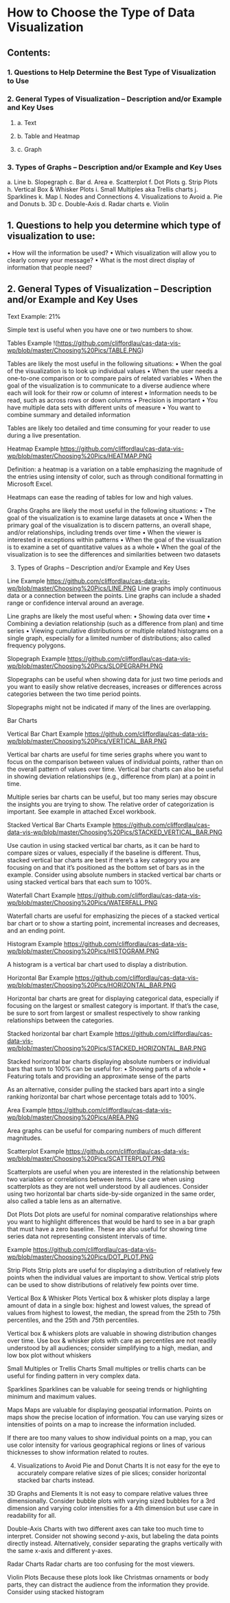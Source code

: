 # How to Choose the Type of Data Visualization

## Contents:

### 1.	Questions to Help Determine the Best Type of Visualization to Use

### 2.	General Types of Visualization – Description and/or Example and Key Uses

1. a.	Text

1. b.	Table and Heatmap

1. c.	Graph

### 3.	Types of Graphs – Description and/or Example and Key Uses

a.	Line
b.	Slopegraph
c.	Bar
d.	Area
e.	Scatterplot
f.	Dot Plots
g.	Strip Plots
h.	Vertical Box & Whisker Plots
i.	Small Multiples aka Trellis charts
j.	Sparklines
k.	Map
l.	Nodes and Connections
4.	Visualizations to Avoid
a.	Pie and Donuts 
b.	3D 
c.	Double-Axis 
d.	Radar charts 
e.	Violin

## 1.	Questions to help you determine which type of visualization to use:
•	How will the information be used?
•	Which visualization will allow you to clearly convey your message?
•	What is the most direct display of information that people need?

## 2.	General Types of Visualization – Description and/or Example and Key Uses

Text
Example: 21%

Simple text is useful when you have one or two numbers to show.

Tables
Example !(https://github.com/cliffordlau/cas-data-vis-wp/blob/master/Choosing%20Pics/TABLE.PNG)

Tables are likely the most useful in the following situations:
•	When the goal of the visualization is to look up individual values
•	When the user needs a one-to-one comparison or to compare pairs of related variables
•	When the goal of the visualization is to communicate to a diverse audience where each will look for their row or column of interest 
•	Information needs to be read, such as across rows or down columns
•	Precision is important
•	You have multiple data sets with different units of measure
•	You want to combine summary and detailed information

Tables are likely too detailed and time consuming for your reader to use during a live presentation.

Heatmap
Example https://github.com/cliffordlau/cas-data-vis-wp/blob/master/Choosing%20Pics/HEATMAP.PNG

Definition: a heatmap is a variation on a table emphasizing the magnitude of the entries using intensity of color, such as through conditional formatting in Microsoft Excel.

Heatmaps can ease the reading of tables for low and high values.

Graphs
Graphs are likely the most useful in the following situations:
•	The goal of the visualization is to examine large datasets at once
•	When the primary goal of the visualization is to discern patterns, an overall shape, and/or relationships, including trends over time 
•	When the viewer is interested in exceptions within patterns
•	When the goal of the visualization is to examine a set of quantitative values as a whole
•	When the goal of the visualization is to see the differences and similarities between two datasets

3.	Types of Graphs – Description and/or Example and Key Uses

Line
Example https://github.com/cliffordlau/cas-data-vis-wp/blob/master/Choosing%20Pics/LINE.PNG
Line graphs imply continuous data or a connection between the points. Line graphs can include a shaded range or confidence interval around an average.

Line graphs are likely the most useful when:
•	Showing data over time 
•	Combining a deviation relationship (such as a difference from plan) and time series
•	Viewing cumulative distributions or multiple related histograms on a single graph, especially for a limited number of distributions; also called frequency polygons.

Slopegraph
Example https://github.com/cliffordlau/cas-data-vis-wp/blob/master/Choosing%20Pics/SLOPEGRAPH.PNG

Slopegraphs can be useful when showing data for just two time periods and you want to easily show relative decreases, increases or differences across categories between the two time period points.

Slopegraphs might not be indicated if many of the lines are overlapping.

Bar Charts

Vertical Bar Chart
Example https://github.com/cliffordlau/cas-data-vis-wp/blob/master/Choosing%20Pics/VERTICAL_BAR.PNG

Vertical bar charts are useful for time series graphs where you want to focus on the comparison between values of individual points, rather than on the overall pattern of values over time. Vertical bar charts can also be useful in showing deviation relationships (e.g., difference from plan) at a point in time. 

Multiple series bar charts can be useful, but too many series may obscure the insights you are trying to show. The relative order of categorization is important. See example in attached Excel workbook. 

Stacked Vertical Bar Charts 
Example https://github.com/cliffordlau/cas-data-vis-wp/blob/master/Choosing%20Pics/STACKED_VERTICAL_BAR.PNG

Use caution in using stacked vertical bar charts, as it can be hard to compare sizes or values, especially if the baseline is different. Thus, stacked vertical bar charts are best if there’s a key category you are focusing on and that it’s positioned as the bottom set of bars as in the example. Consider using absolute numbers in stacked vertical bar charts or using stacked vertical bars that each sum to 100%.

Waterfall Chart 
Example https://github.com/cliffordlau/cas-data-vis-wp/blob/master/Choosing%20Pics/WATERFALL.PNG

Waterfall charts are useful for emphasizing the pieces of a stacked vertical bar chart or to show a starting point, incremental increases and decreases, and an ending point.

Histogram 
Example https://github.com/cliffordlau/cas-data-vis-wp/blob/master/Choosing%20Pics/HISTOGRAM.PNG

A histogram is a vertical bar chart used to display a distribution.

Horizontal Bar
Example https://github.com/cliffordlau/cas-data-vis-wp/blob/master/Choosing%20Pics/HORIZONTAL_BAR.PNG

Horizontal bar charts are great for displaying categorical data, especially if focusing on the largest or smallest category is important. If that’s the case, be sure to sort from largest or smallest respectively to show ranking relationships between the categories.

Stacked horizontal bar chart 
Example https://github.com/cliffordlau/cas-data-vis-wp/blob/master/Choosing%20Pics/STACKED_HORIZONTAL_BAR.PNG

Stacked horizontal bar charts displaying absolute numbers or individual bars that sum to 100% can be useful for:
•	Showing parts of a whole
•	Featuring totals and providing an approximate sense of the parts

As an alternative, consider pulling the stacked bars apart into a single ranking horizontal bar chart whose percentage totals add to 100%.

Area
Example https://github.com/cliffordlau/cas-data-vis-wp/blob/master/Choosing%20Pics/AREA.PNG

Area graphs can be useful for comparing numbers of much different magnitudes.

Scatterplot 
Example https://github.com/cliffordlau/cas-data-vis-wp/blob/master/Choosing%20Pics/SCATTERPLOT.PNG

Scatterplots are useful when you are interested in the relationship between two variables or correlations between items. Use care when using scatterplots as they are not well understood by all audiences. Consider using two horizontal bar charts side-by-side organized in the same order, also called a table lens as an alternative.

Dot Plots
Dot plots are useful for nominal comparative relationships where you want to highlight differences that would be hard to see in a bar graph that must have a zero baseline. These are also useful for showing time series data not representing consistent intervals of time.

Example https://github.com/cliffordlau/cas-data-vis-wp/blob/master/Choosing%20Pics/DOT_PLOT.PNG

Strip Plots
Strip plots are useful for displaying a distribution of relatively few points when the individual values are important to show. Vertical strip plots can be used to show distributions of relatively few points over time.

Vertical Box & Whisker Plots
Vertical box & whisker plots display a large amount of data in a single box: highest and lowest values, the spread of values from highest to lowest, the median, the spread from the 25th to 75th percentiles, and the 25th and 75th percentiles.

Vertical box & whiskers plots are valuable in showing distribution changes over time. Use box & whisker plots with care as percentiles are not readily understood by all audiences; consider simplifying to a high, median, and low box plot without whiskers

Small Multiples or Trellis Charts
Small multiples or trellis charts can be useful for finding pattern in very complex data.

Sparklines
Sparklines can be valuable for seeing trends or highlighting minimum and maximum values.

Maps
Maps are valuable for displaying geospatial information. Points on maps show the precise location of information. You can use varying sizes or intensities of points on a map to increase the information included.

If there are too many values to show individual points on a map, you can use color intensity for various geographical regions or lines of various thicknesses to show information related to routes.

4.	Visualizations to Avoid
Pie and Donut Charts
It is not easy for the eye to accurately compare relative sizes of pie slices; consider horizontal stacked bar charts instead.

3D Graphs and Elements
It is not easy to compare relative values three dimensionally. Consider bubble plots with varying sized bubbles for a 3rd dimension and varying color intensities for a 4th dimension but use care in readability for all.

Double-Axis
Charts with two different axes can take too much time to interpret. Consider not showing second y-axis, but labeling the data points directly instead. Alternatively, consider separating the graphs vertically with the same x-axis and different y-axes.

Radar Charts
Radar charts are too confusing for the most viewers.
 
Violin Plots
Because these plots look like Christmas ornaments or body parts, they can distract the audience from the information they provide. Consider using stacked histogram
